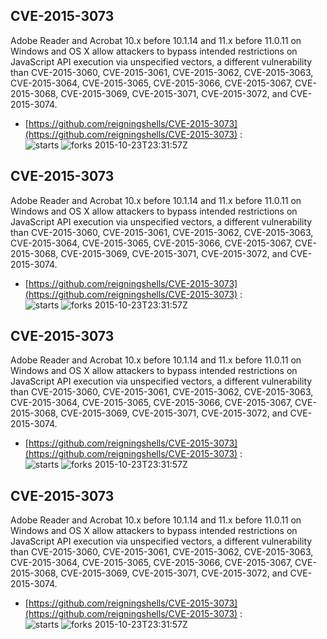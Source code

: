 ## CVE-2015-3073
 Adobe Reader and Acrobat 10.x before 10.1.14 and 11.x before 11.0.11 on Windows and OS X allow attackers to bypass intended restrictions on JavaScript API execution via unspecified vectors, a different vulnerability than CVE-2015-3060, CVE-2015-3061, CVE-2015-3062, CVE-2015-3063, CVE-2015-3064, CVE-2015-3065, CVE-2015-3066, CVE-2015-3067, CVE-2015-3068, CVE-2015-3069, CVE-2015-3071, CVE-2015-3072, and CVE-2015-3074.

- [https://github.com/reigningshells/CVE-2015-3073](https://github.com/reigningshells/CVE-2015-3073) :  
![starts](https://img.shields.io/github/stars/reigningshells/CVE-2015-3073.svg) 
![forks](https://img.shields.io/github/forks/reigningshells/CVE-2015-3073.svg) 
2015-10-23T23:31:57Z

## CVE-2015-3073
 Adobe Reader and Acrobat 10.x before 10.1.14 and 11.x before 11.0.11 on Windows and OS X allow attackers to bypass intended restrictions on JavaScript API execution via unspecified vectors, a different vulnerability than CVE-2015-3060, CVE-2015-3061, CVE-2015-3062, CVE-2015-3063, CVE-2015-3064, CVE-2015-3065, CVE-2015-3066, CVE-2015-3067, CVE-2015-3068, CVE-2015-3069, CVE-2015-3071, CVE-2015-3072, and CVE-2015-3074.

- [https://github.com/reigningshells/CVE-2015-3073](https://github.com/reigningshells/CVE-2015-3073) :  
![starts](https://img.shields.io/github/stars/reigningshells/CVE-2015-3073.svg) 
![forks](https://img.shields.io/github/forks/reigningshells/CVE-2015-3073.svg) 
2015-10-23T23:31:57Z

## CVE-2015-3073
 Adobe Reader and Acrobat 10.x before 10.1.14 and 11.x before 11.0.11 on Windows and OS X allow attackers to bypass intended restrictions on JavaScript API execution via unspecified vectors, a different vulnerability than CVE-2015-3060, CVE-2015-3061, CVE-2015-3062, CVE-2015-3063, CVE-2015-3064, CVE-2015-3065, CVE-2015-3066, CVE-2015-3067, CVE-2015-3068, CVE-2015-3069, CVE-2015-3071, CVE-2015-3072, and CVE-2015-3074.

- [https://github.com/reigningshells/CVE-2015-3073](https://github.com/reigningshells/CVE-2015-3073) :  
![starts](https://img.shields.io/github/stars/reigningshells/CVE-2015-3073.svg) 
![forks](https://img.shields.io/github/forks/reigningshells/CVE-2015-3073.svg) 
2015-10-23T23:31:57Z

## CVE-2015-3073
 Adobe Reader and Acrobat 10.x before 10.1.14 and 11.x before 11.0.11 on Windows and OS X allow attackers to bypass intended restrictions on JavaScript API execution via unspecified vectors, a different vulnerability than CVE-2015-3060, CVE-2015-3061, CVE-2015-3062, CVE-2015-3063, CVE-2015-3064, CVE-2015-3065, CVE-2015-3066, CVE-2015-3067, CVE-2015-3068, CVE-2015-3069, CVE-2015-3071, CVE-2015-3072, and CVE-2015-3074.

- [https://github.com/reigningshells/CVE-2015-3073](https://github.com/reigningshells/CVE-2015-3073) :  
![starts](https://img.shields.io/github/stars/reigningshells/CVE-2015-3073.svg) 
![forks](https://img.shields.io/github/forks/reigningshells/CVE-2015-3073.svg) 
2015-10-23T23:31:57Z

